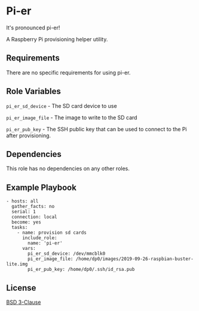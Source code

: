 # Pi-er

It's pronounced pi-er!

A Raspberry Pi provisioning helper utility.

Requirements
------------

There are no specific requirements for using pi-er.

Role Variables
--------------

`pi_er_sd_device` - The SD card device to use

`pi_er_image_file` - The image to write to the SD card

`pi_er_pub_key` - The SSH public key that can be used to connect to the Pi
after provisioning.

Dependencies
------------

This role has no dependencies on any other roles.

Example Playbook
----------------

```
- hosts: all
  gather_facts: no
  serial: 1
  connection: local
  become: yes
  tasks:
    - name: provision sd cards
      include_role:
        name: 'pi-er'
      vars:
        pi_er_sd_device: /dev/mmcblk0
        pi_er_image_file: /home/dp0/images/2019-09-26-raspbian-buster-lite.img
        pi_er_pub_key: /home/dp0/.ssh/id_rsa.pub
```

License
-------

[BSD 3-Clause](LICENSE.txt)
